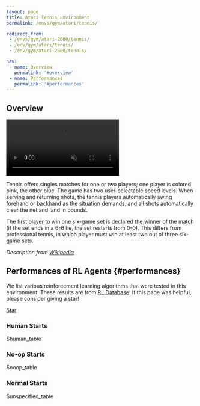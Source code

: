 ```yaml
---
layout: page
title: Atari Tennis Environment
permalink: /envs/gym/atari/tennis/

redirect_from:
 - /envs/gym/atari-2600/tennis/
 - /env/gym/atari/tennis/
 - /env/gym/atari-2600/tennis/

nav:
 - name: Overview
   permalink: '#overview'
 - name: Performances
   permalink: '#performances'
---
```



## Overview

<video autoplay muted loop controls>
  <source src="{{ 'assets/_pages/envs/gym/atari/tennis.mp4' | absolute_url }}" type="video/mp4">
</video>

Tennis offers singles matches for one or two players; one player is colored pink, the other blue. The game has two user-selectable speed levels. When serving and returning shots, the tennis players automatically swing forehand or backhand as the situation demands, and all shots automatically clear the net and land in bounds.

The first player to win one six-game set is declared the winner of the match (if the set ends in a 6-6 tie, the set restarts from 0-0). This differs from professional tennis, in which player must win at least two out of three six-game sets.

*Description from [Wikipedia](https://en.wikipedia.org/wiki/Tennis_(1981_video_game))*


## Performances of RL Agents {#performances}

We list various reinforcement learning algorithms that were tested in this environment. These results are from [RL Database](https://github.com/seungjaeryanlee/rldb). If this page was helpful, please consider giving a star!

<!-- Place this tag where you want the button to render. -->
<a class="github-button" href="https://github.com/seungjaeryanlee/rldb" data-icon="octicon-star" data-size="large" data-show-count="true" aria-label="Star seungjaeryanlee/rldb on GitHub">Star</a>
<!-- Place this tag in your head or just before your close body tag. -->
<script async defer src="https://buttons.github.io/buttons.js"></script>

### Human Starts

$human_table

### No-op Starts

$noop_table

### Normal Starts

$unspecified_table
